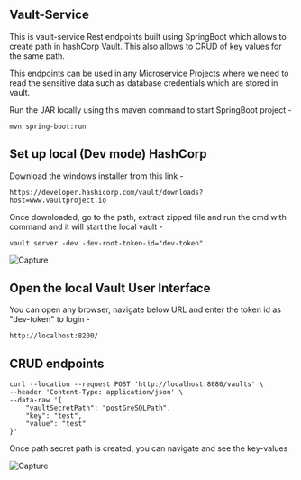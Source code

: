 ## Vault-Service

This is vault-service Rest endpoints built using SpringBoot which allows to create path in hashCorp Vault. This also allows to CRUD of key values for the same path.

This endpoints can be used in any Microservice Projects where we need to read the sensitive data such as database credentials which are stored in vault.

Run the JAR locally using this maven command to start SpringBoot project - 
```
mvn spring-boot:run
```

## Set up local (Dev mode) HashCorp 

Download the windows installer from this link - 

```
https://developer.hashicorp.com/vault/downloads?host=www.vaultproject.io
```

Once downloaded, go to the path, extract zipped file and run the cmd with command and it will start the local vault -

```
vault server -dev -dev-root-token-id="dev-token"
```
![Capture](https://user-images.githubusercontent.com/8009104/214834062-dfff2c42-f3de-42e3-9e92-2c07a29599bb.JPG)

## Open the local Vault User Interface 

You can open any browser, navigate below URL and enter the token id as "dev-token" to login -

```
http://localhost:8200/
```
## CRUD endpoints 

```
curl --location --request POST 'http://localhost:8080/vaults' \
--header 'Content-Type: application/json' \
--data-raw '{
    "vaultSecretPath": "postGreSQLPath",
    "key": "test",
    "value": "test"
}'
```
Once path secret path is created, you can navigate and see the key-values 

![Capture](https://user-images.githubusercontent.com/8009104/214837169-6ed7948e-ea87-4f71-959a-cefdf2fd52ae.JPG)





